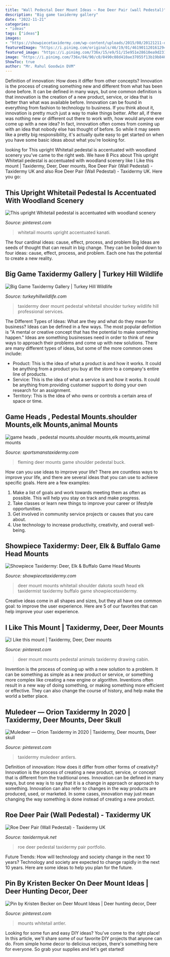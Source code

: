 ```yaml
---
title: "Wall Pedestal Deer Mount Ideas ~ Roe Deer Pair (wall Pedestal)"
description: "Big game taxidermy gallery"
date: "2022-11-21"
categories:
- "ideas"
tags: ["ideas"]
images:
- "https://showpiecetaxidermy.com/wp-content/uploads/2015/08/20121211-denver-whitetail-deer-mount.jpg"
featuredImage: "https://i.pinimg.com/originals/46/19/01/4619011201612945d618358ce7aaf6dc.jpg"
featured_image: "https://i.pinimg.com/736x/15/e9/51/15e951e28610ea9d231d9c46a555f5bb.jpg"
image: "https://i.pinimg.com/736x/84/90/c0/8490c08d410ae37055f13b19b8406713.jpg"
ShowToc: true
author: "Mr. Rahul Goodwin DVM"
---
```



Definition of innovation: How does it differ from other concepts?
Innovation is the process of creating something new and different from what has been done before. It can be defined in many ways, but one common definition is that innovation is the creation of a new product, service, or idea that is better than what was available before. Innovation can be found in everything from fashion to technology to business.
If you think about it, innovation is pretty much just a way to make things better. After all, if there was nothing new or different out there to work with, how would anyone ever come up with a new idea? In fact, innovation often comes from coming up with an idea that nobody else has thought of before. So while it may seem like a pretty big responsibility, it's actually quite easy to get started on when you have some basic ideas about what you're looking for.

	

		
looking for This upright Whitetail pedestal is accentuated with woodland scenery you've came to the right web. We have 8 Pics about This upright Whitetail pedestal is accentuated with woodland scenery like I Like this mount | Taxidermy, Deer, Deer mounts, Roe Deer Pair (Wall Pedestal) - Taxidermy UK and also Roe Deer Pair (Wall Pedestal) - Taxidermy UK. Here you go:
		
    
## This Upright Whitetail Pedestal Is Accentuated With Woodland Scenery

<img loading=lazy src="https://i.pinimg.com/736x/84/90/c0/8490c08d410ae37055f13b19b8406713.jpg" onerror="this.onerror=null;this.src='https://tse4.mm.bing.net/th?id=OIP.227AYscErDyjU2y6LNFeEAHaHa&amp;pid=15.1';" alt="This upright Whitetail pedestal is accentuated with woodland scenery">

_Source: pinterest.com_

>whitetail mounts upright accentuated kanati. 

	

The four cardinal ideas: cause, effect, process, and problem
Big Ideas are seeds of thought that can result in big change. They can be boiled down to four ideas: cause, effect, process, and problem. Each one has the potential to create a new reality.

    
## Big Game Taxidermy Gallery | Turkey Hill Wildlife

<img loading=lazy src="https://www.turkeyhillwildlife.com/wp-content/uploads/2018/04/Whitetail-Deer-pedestal-mount-taxidermy-with-Cabinet-Deer-shoulder-mount-Mounted-deer-Deer-Taxidermy-683x1024.jpg" onerror="this.onerror=null;this.src='https://tse1.mm.bing.net/th?id=OIP.xBBZDXUxhJwSnKDm7zKIpQHaLG&amp;pid=15.1';" alt="Big Game Taxidermy Gallery | Turkey Hill Wildlife">

_Source: turkeyhillwildlife.com_

>taxidermy deer mount pedestal whitetail shoulder turkey wildlife hill professional services. 

	

The Different Types of Ideas: What are they and what do they mean for business?
Ideas can be defined in a few ways. The most popular definition is "A mental or creative concept that has the potential to make something happen." Ideas are something businesses need in order to think of new ways to approach their problems and come up with new solutions. 
There are many different types of ideas, but some of the more common ones include: 
- Product: This is the idea of what a product is and how it works. It could be anything from a product you buy at the store to a company's entire line of products. 
- Service: This is the idea of what a service is and how it works. It could be anything from providing customer support to doing your own research for an assignment. 
- Territory: This is the idea of who owns or controls a certain area of space or time.

    
## Game Heads , Pedestal Mounts.shoulder Mounts,elk Mounts,animal Mounts

<img loading=lazy src="http://www.sportsmanstaxidermy.com/images/flrming_deer.JPG" onerror="this.onerror=null;this.src='https://tse3.mm.bing.net/th?id=OIP.77FPsCc5G5DGKM_msIKirgHaKA&amp;pid=15.1';" alt="game heads , pedestal mounts.shoulder mounts,elk mounts,animal mounts">

_Source: sportsmanstaxidermy.com_

>fleming deer mounts game shoulder pedestal buck. 

	

How can you use ideas to improve your life?
There are countless ways to improve your life, and there are several ideas that you can use to achieve specific goals. Here are a few examples: 
1. Make a list of goals and work towards meeting them as often as possible. This will help you stay on track and make progress.
2. Take classes or learn new things to improve your career or lifestyle opportunities.
3. Get involved in community service projects or causes that you care about.
4. Use technology to increase productivity, creativity, and overall well-being.

    
## Showpiece Taxidermy: Deer, Elk &amp; Buffalo Game Head Mounts

<img loading=lazy src="https://showpiecetaxidermy.com/wp-content/uploads/2015/08/20121211-denver-whitetail-deer-mount.jpg" onerror="this.onerror=null;this.src='https://tse3.mm.bing.net/th?id=OIP.8iQ9lzuYfKDXRjHYloK19gHaJ4&amp;pid=15.1';" alt="Showpiece Taxidermy: Deer, Elk &amp; Buffalo Game Head Mounts">

_Source: showpiecetaxidermy.com_

>deer mount mounts whitetail shoulder dakota south head elk taxidermist taxidermy buffalo game showpiecetaxidermy. 

	

Creative ideas come in all shapes and sizes, but they all have one common goal: to improve the user experience. Here are 5 of our favorites that can help improve your user experience.

    
## I Like This Mount | Taxidermy, Deer, Deer Mounts

<img loading=lazy src="https://i.pinimg.com/originals/46/19/01/4619011201612945d618358ce7aaf6dc.jpg" onerror="this.onerror=null;this.src='https://tse4.mm.bing.net/th?id=OIP.By1iIqqJYUZF_9qaZz4XHQHaKP&amp;pid=15.1';" alt="I Like this mount | Taxidermy, Deer, Deer mounts">

_Source: pinterest.com_

>deer mount mounts pedestal animals taxidermy drawing cabin. 

	

Invention is the process of coming up with a new solution to a problem. It can be something as simple as a new product or service, or something more complex like creating a new engine or algorithm. Inventions often result in a new way of doing something, or making something more efficient or effective. They can also change the course of history, and help make the world a better place.

    
## Muledeer — Orion Taxidermy In 2020 | Taxidermy, Deer Mounts, Deer Skull

<img loading=lazy src="https://i.pinimg.com/736x/92/ff/60/92ff6056330c38c9729165a66dc1cf39.jpg" onerror="this.onerror=null;this.src='https://tse1.mm.bing.net/th?id=OIP.qcznzNnoP8ZmSideVr2QxQHaLH&amp;pid=15.1';" alt="Muledeer — Orion Taxidermy in 2020 | Taxidermy, Deer mounts, Deer skull">

_Source: pinterest.com_

>taxidermy muledeer antlers. 

	

Definition of innovation: How does it differ from other forms of creativity?
Innovation is the process of creating a new product, service, or concept that is different from the traditional ones. Innovation can be defined in many ways, but one way is to say that it is a change in approach or approach to something. Innovation can also refer to changes in the way products are produced, used, or marketed. In some cases, innovation may just mean changing the way something is done instead of creating a new product.

    
## Roe Deer Pair (Wall Pedestal) - Taxidermy UK

<img loading=lazy src="https://www.taxidermyuk.net/wp-content/uploads/2017/01/wall-ped-roe_04.jpg" onerror="this.onerror=null;this.src='https://tse2.mm.bing.net/th?id=OIP.zk-f6ntlg3oyuwHvMMaSbQHaJe&amp;pid=15.1';" alt="Roe Deer Pair (Wall Pedestal) - Taxidermy UK">

_Source: taxidermyuk.net_

>roe deer pedestal taxidermy pair portfolio. 

	

Future Trends: How will technology and society change in the next 10 years?
Technology and society are expected to change rapidly in the next 10 years. Here are some ideas to help you plan for the future.

    
## Pin By Kristen Becker On Deer Mount Ideas | Deer Hunting Decor, Deer

<img loading=lazy src="https://i.pinimg.com/736x/15/e9/51/15e951e28610ea9d231d9c46a555f5bb.jpg" onerror="this.onerror=null;this.src='https://tse3.mm.bing.net/th?id=OIP.0p58b1Emu1UKzeHT75dmPgHaJ4&amp;pid=15.1';" alt="Pin by Kristen Becker on Deer Mount Ideas | Deer hunting decor, Deer">

_Source: pinterest.com_

>mounts whitetail antler. 

	

Looking for some fun and easy DIY ideas? You've come to the right place! In this article, we'll share some of our favorite DIY projects that anyone can do. From simple home decor to delicious recipes, there's something here for everyone. So grab your supplies and let's get started!

